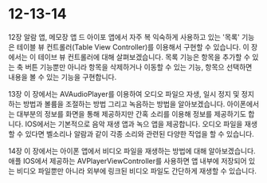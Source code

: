 # 12-13-14

12장 
알람 앱, 메모장 앱 드 아이포 앱에서 자주 복 익숙하게 사용하고 있는 '목록' 기능은 테이블 뷰 컨트롤러(Table View Controller)를 이용해서 구현할 수 있습니다. 이 장에서는 이 테이브 뷰 컨트롤러에 대해 살펴보겠습니다. 목록 기능은 항목을 추가할 수 있는 축 버튼 기능뿐만 아니라 항목을 삭제하거나 이동할 수 있는 기능, 항목으 선택하면 내용을 볼 수 있는 기능을 구현합니다. 

13장
이 장에서는 AVAudioPlayer를 이용하여 오디오 파일으 자생, 일시 정지 및 정지하는 방법과 볼륨을 조절하는 방법 그리고 녹음하는 방법을 알아보겠습니다.
아이폰에서는 대부분의 정보를 화면을 통해 제공하지만 간혹 소리를 이용해 정보를 제공하기도 합니다. IOS에서는 기본적으로 음악 재생 앱과 녹으 앱을 제공합니다. 오디오 파일을 재생할 수 있다면 벨소리나 알람과 같이 각종 소리와 관련된 다양한 작업을 할 수 있습니다.

14장
이 장에서는 아이폰 앱에서 비디오 파일을 재생하는 방법에 대해 알아보겠습니다. 애플 IOS에서 제공하는 AVPlayerViewController를 사용하면 앱 내부에 저장되어 있는 비디오 파일뿐만 아니라 외부에 링크된 비디오 파일도 간단하게 재생할 수 있습니다.
